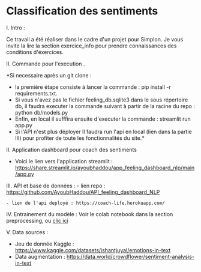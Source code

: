 # Classification des sentiments

I. Intro : 

Ce travail a été réaliser dans le cadre d'un projet pour Simplon. 
Je vous invite la lire la section exercice_info pour prendre connaissances des conditions d'éxercices. 

II. Commande pour l'execution . 

*Si necessaire après un git clone :
- la première étape consiste à lancer la commande : pip install -r requirements.txt. 
- Si vous n'avez pas le fichier feeling_db.sqlite3 dans le sous répertoire db, il faudra executer la commande suivant à partir de la racine du repo : 
python db/models.py 
- Enfin, en local il sufffira ensuite d'executer la commande : streamlit run app.py
- Si l'API n'est plus déployer Il faudra run l'api en local (lien dans la partie III) pour profiter de toute les fonctionnalités du site.*

II. Application dashboard pour coach des sentiments 

- Voici le lien vers l'application streamlit : https://share.streamlit.io/ayoubhaddou/app_feeling_dashboard_nlp/main/app.py

III. API et base de données : 
    - lien repo : https://github.com/AyoubHaddou/API_feeling_dashboard_NLP
    
    - lien de l'api deployé : https://coach-life.herokuapp.com/

IV. Entrainement du modèle : 
    Voir le colab notebook dans la section preprocessing, ou [clic ici](/preprocessing_model/preprocessing_models_NLP.ipynb)
    
    
V. Data sources : 
- Jeu de donnée Kaggle :  https://www.kaggle.com/datasets/ishantjuyal/emotions-in-text
- Data augmentation : https://data.world/crowdflower/sentiment-analysis-in-text
